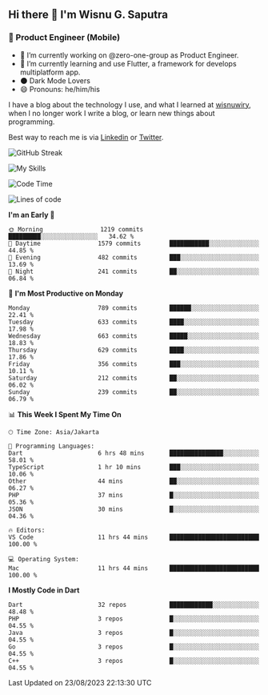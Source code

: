 ## Hi there 👋 I'm Wisnu G. Saputra

### :mobile_phone_off: Product Engineer (Mobile)

- 🔭 I’m currently working on @zero-one-group as Product Engineer.
- 🌱 I’m currently learning and use Flutter, a framework for develops multiplatform app.
- 🌑 Dark Mode Lovers
- 😄 Pronouns: he/him/his

I have a blog about the technology I use, and what I learned at [wisnuwiry](https://wisnuwiry.space/), when I no longer work I write a blog, or learn new things about programming.

Best way to reach me is via [Linkedin](https://www.linkedin.com/in/wisnu-saputra/) or [Twitter](https://twitter.com/wisnuwiry).

![GitHub Streak](https://streak-stats.demolab.com?user=wisnuwiry&theme=dark&hide_border=true)

![My Skills](https://skillicons.dev/icons?i=dart,flutter,kotlin,swift,go,js,css,neovim,git,linux&perline=5)

<!--START_SECTION:waka-->
![Code Time](http://img.shields.io/badge/Code%20Time-666%20hrs%2054%20mins-blue)

![Lines of code](https://img.shields.io/badge/From%20Hello%20World%20I%27ve%20Written-4.7%20million%20lines%20of%20code-blue)

**I'm an Early 🐤** 

```text
🌞 Morning                1219 commits        █████████░░░░░░░░░░░░░░░░   34.62 % 
🌆 Daytime                1579 commits        ███████████░░░░░░░░░░░░░░   44.85 % 
🌃 Evening                482 commits         ███░░░░░░░░░░░░░░░░░░░░░░   13.69 % 
🌙 Night                  241 commits         ██░░░░░░░░░░░░░░░░░░░░░░░   06.84 % 
```
📅 **I'm Most Productive on Monday** 

```text
Monday                   789 commits         ██████░░░░░░░░░░░░░░░░░░░   22.41 % 
Tuesday                  633 commits         ████░░░░░░░░░░░░░░░░░░░░░   17.98 % 
Wednesday                663 commits         █████░░░░░░░░░░░░░░░░░░░░   18.83 % 
Thursday                 629 commits         ████░░░░░░░░░░░░░░░░░░░░░   17.86 % 
Friday                   356 commits         ███░░░░░░░░░░░░░░░░░░░░░░   10.11 % 
Saturday                 212 commits         ██░░░░░░░░░░░░░░░░░░░░░░░   06.02 % 
Sunday                   239 commits         ██░░░░░░░░░░░░░░░░░░░░░░░   06.79 % 
```


📊 **This Week I Spent My Time On** 

```text
🕑︎ Time Zone: Asia/Jakarta

💬 Programming Languages: 
Dart                     6 hrs 48 mins       ███████████████░░░░░░░░░░   58.01 % 
TypeScript               1 hr 10 mins        ███░░░░░░░░░░░░░░░░░░░░░░   10.06 % 
Other                    44 mins             ██░░░░░░░░░░░░░░░░░░░░░░░   06.27 % 
PHP                      37 mins             █░░░░░░░░░░░░░░░░░░░░░░░░   05.36 % 
JSON                     30 mins             █░░░░░░░░░░░░░░░░░░░░░░░░   04.36 % 

🔥 Editors: 
VS Code                  11 hrs 44 mins      █████████████████████████   100.00 % 

💻 Operating System: 
Mac                      11 hrs 44 mins      █████████████████████████   100.00 % 
```

**I Mostly Code in Dart** 

```text
Dart                     32 repos            ████████████░░░░░░░░░░░░░   48.48 % 
PHP                      3 repos             █░░░░░░░░░░░░░░░░░░░░░░░░   04.55 % 
Java                     3 repos             █░░░░░░░░░░░░░░░░░░░░░░░░   04.55 % 
Go                       3 repos             █░░░░░░░░░░░░░░░░░░░░░░░░   04.55 % 
C++                      3 repos             █░░░░░░░░░░░░░░░░░░░░░░░░   04.55 % 
```




 Last Updated on 23/08/2023 22:13:30 UTC
<!--END_SECTION:waka-->
